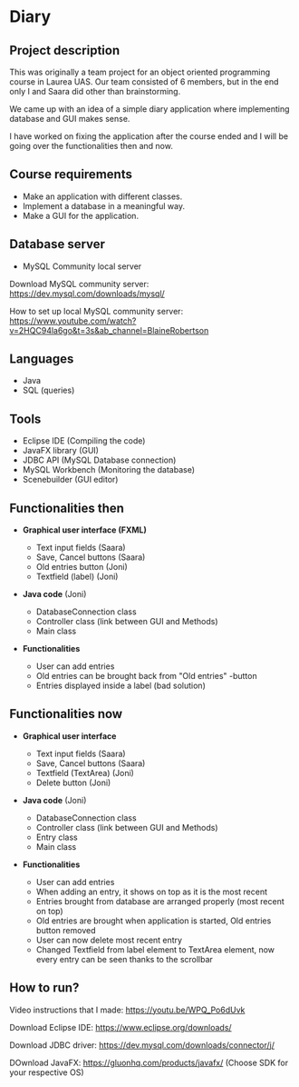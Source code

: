 # Diary

## Project description

This was originally a team project for an object oriented programming course in Laurea UAS.
Our team consisted of 6 members, but in the end only I and Saara did other than brainstorming.

We came up with an idea of a simple diary application where implementing database and GUI makes sense.

I have worked on fixing the application after the course ended and I will be going over 
the functionalities then and now.


## Course requirements

- Make an application with different classes.
- Implement a database in a meaningful way.
- Make a GUI for the application.


## Database server

- MySQL Community local server

Download MySQL community server: https://dev.mysql.com/downloads/mysql/

How to set up local MySQL community server: 
https://www.youtube.com/watch?v=2HQC94la6go&t=3s&ab_channel=BlaineRobertson


## Languages

- Java
- SQL (queries)

## Tools

- Eclipse IDE (Compiling the code)
- JavaFX library (GUI)
- JDBC API (MySQL Database connection)
- MySQL Workbench (Monitoring the database)
- Scenebuilder (GUI editor)

## Functionalities then

- **Graphical user interface (FXML)**
	- Text input fields (Saara)
	- Save, Cancel buttons (Saara)
	- Old entries button (Joni)
	- Textfield (label) (Joni)

- **Java code** (Joni)
	- DatabaseConnection class
	- Controller class (link between GUI and Methods)
	- Main class

- **Functionalities**
	- User can add entries
	- Old entries can be brought back from "Old entries" -button
	- Entries displayed inside a label (bad solution)

## Functionalities now

- **Graphical user interface**
	- Text input fields (Saara)
	- Save, Cancel buttons (Saara)
	- Textfield (TextArea) (Joni)
	- Delete button (Joni)

- **Java code** (Joni)
	- DatabaseConnection class
	- Controller class (link between GUI and Methods)
	- Entry class
	- Main class
	
- **Functionalities**	
	- User can add entries
	- When adding an entry, it shows on top as it is the most recent 
	- Entries brought from database are arranged properly (most recent on top)
	- Old entries are brought when application is started, Old entries button removed
	- User can now delete most recent entry
	- Changed Textfield from label element to TextArea element,
	  now every entry can be seen thanks to the scrollbar

## How to run?
 
Video instructions that I made: https://youtu.be/WPQ_Po6dUvk

Download Eclipse IDE: https://www.eclipse.org/downloads/

Download JDBC driver: https://dev.mysql.com/downloads/connector/j/

DOwnload JavaFX: https://gluonhq.com/products/javafx/
(Choose SDK for your respective OS)


